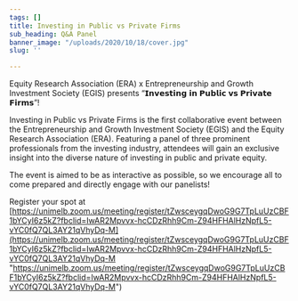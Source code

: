 ```yaml
---
tags: []
title: Investing in Public vs Private Firms
sub_heading: Q&A Panel
banner_image: "/uploads/2020/10/18/cover.jpg"
slug: ''

---
```

Equity Research Association (ERA) x Entrepreneurship and Growth Investment Society (EGIS) presents “𝗜𝗻𝘃𝗲𝘀𝘁𝗶𝗻𝗴 𝗶𝗻 𝗣𝘂𝗯𝗹𝗶𝗰 𝘃𝘀 𝗣𝗿𝗶𝘃𝗮𝘁𝗲 𝗙𝗶𝗿𝗺𝘀”!

Investing in Public vs Private Firms is the first collaborative event between the Entrepreneurship and Growth Investment Society (EGIS) and the Equity Research Association (ERA). Featuring a panel of three prominent professionals from the investing industry, attendees will gain an exclusive insight into the diverse nature of investing in public and private equity.

The event is aimed to be as interactive as possible, so we encourage all to come prepared and directly engage with our panelists!

  
Register your spot at [https://unimelb.zoom.us/meeting/register/tZwsceygqDwoG9G7TpLuUzCBF1bYCyI6z5kZ?fbclid=IwAR2Mpvvx-hcCDzRhh9Cm-Z94HFHAlHzNpfL5-vYC0fQ7QL3AY21qVhyDq-M](https://unimelb.zoom.us/meeting/register/tZwsceygqDwoG9G7TpLuUzCBF1bYCyI6z5kZ?fbclid=IwAR2Mpvvx-hcCDzRhh9Cm-Z94HFHAlHzNpfL5-vYC0fQ7QL3AY21qVhyDq-M "https://unimelb.zoom.us/meeting/register/tZwsceygqDwoG9G7TpLuUzCBF1bYCyI6z5kZ?fbclid=IwAR2Mpvvx-hcCDzRhh9Cm-Z94HFHAlHzNpfL5-vYC0fQ7QL3AY21qVhyDq-M")